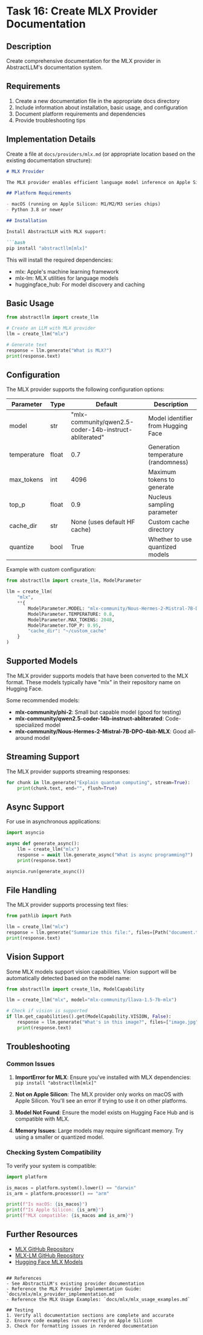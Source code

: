 # Task 16: Create MLX Provider Documentation

## Description
Create comprehensive documentation for the MLX provider in AbstractLLM's documentation system.

## Requirements
1. Create a new documentation file in the appropriate docs directory
2. Include information about installation, basic usage, and configuration
3. Document platform requirements and dependencies
4. Provide troubleshooting tips

## Implementation Details

Create a file at `docs/providers/mlx.md` (or appropriate location based on the existing documentation structure):

```markdown
# MLX Provider

The MLX provider enables efficient language model inference on Apple Silicon devices using Apple's [MLX framework](https://github.com/ml-explore/mlx).

## Platform Requirements

- macOS (running on Apple Silicon: M1/M2/M3 series chips)
- Python 3.8 or newer

## Installation

Install AbstractLLM with MLX support:

```bash
pip install "abstractllm[mlx]"
```

This will install the required dependencies:
- mlx: Apple's machine learning framework
- mlx-lm: MLX utilities for language models
- huggingface_hub: For model discovery and caching

## Basic Usage

```python
from abstractllm import create_llm

# Create an LLM with MLX provider
llm = create_llm("mlx")

# Generate text
response = llm.generate("What is MLX?")
print(response.text)
```

## Configuration

The MLX provider supports the following configuration options:

| Parameter     | Type    | Default                                         | Description                              |
|---------------|---------|------------------------------------------------|------------------------------------------|
| model         | str     | "mlx-community/qwen2.5-coder-14b-instruct-abliterated" | Model identifier from Hugging Face    |
| temperature   | float   | 0.7                                            | Generation temperature (randomness)      |
| max_tokens    | int     | 4096                                           | Maximum tokens to generate               |
| top_p         | float   | 0.9                                            | Nucleus sampling parameter              |
| cache_dir     | str     | None (uses default HF cache)                   | Custom cache directory                  |
| quantize      | bool    | True                                           | Whether to use quantized models         |

Example with custom configuration:

```python
from abstractllm import create_llm, ModelParameter

llm = create_llm(
    "mlx",
    **{
        ModelParameter.MODEL: "mlx-community/Nous-Hermes-2-Mistral-7B-DPO-4bit-MLX",
        ModelParameter.TEMPERATURE: 0.8,
        ModelParameter.MAX_TOKENS: 2048,
        ModelParameter.TOP_P: 0.95,
        "cache_dir": "~/custom_cache"
    }
)
```

## Supported Models

The MLX provider supports models that have been converted to the MLX format. These models typically have "mlx" in their repository name on Hugging Face.

Some recommended models:

- **mlx-community/phi-2**: Small but capable model (good for testing)
- **mlx-community/qwen2.5-coder-14b-instruct-abliterated**: Code-specialized model
- **mlx-community/Nous-Hermes-2-Mistral-7B-DPO-4bit-MLX**: Good all-around model

## Streaming Support

The MLX provider supports streaming responses:

```python
for chunk in llm.generate("Explain quantum computing", stream=True):
    print(chunk.text, end="", flush=True)
```

## Async Support

For use in asynchronous applications:

```python
import asyncio

async def generate_async():
    llm = create_llm("mlx")
    response = await llm.generate_async("What is async programming?")
    print(response.text)

asyncio.run(generate_async())
```

## File Handling

The MLX provider supports processing text files:

```python
from pathlib import Path

llm = create_llm("mlx")
response = llm.generate("Summarize this file:", files=[Path("document.txt")])
print(response.text)
```

## Vision Support

Some MLX models support vision capabilities. Vision support will be automatically detected based on the model name:

```python
from abstractllm import create_llm, ModelCapability

llm = create_llm("mlx", model="mlx-community/llava-1.5-7b-mlx")

# Check if vision is supported
if llm.get_capabilities().get(ModelCapability.VISION, False):
    response = llm.generate("What's in this image?", files=["image.jpg"])
    print(response.text)
```

## Troubleshooting

### Common Issues

1. **ImportError for MLX**: Ensure you've installed with MLX dependencies: `pip install "abstractllm[mlx]"`

2. **Not on Apple Silicon**: The MLX provider only works on macOS with Apple Silicon. You'll see an error if trying to use it on other platforms.

3. **Model Not Found**: Ensure the model exists on Hugging Face Hub and is compatible with MLX.

4. **Memory Issues**: Large models may require significant memory. Try using a smaller or quantized model.

### Checking System Compatibility

To verify your system is compatible:

```python
import platform

is_macos = platform.system().lower() == "darwin"
is_arm = platform.processor() == "arm"

print(f"Is macOS: {is_macos}")
print(f"Is Apple Silicon: {is_arm}")
print(f"MLX compatible: {is_macos and is_arm}")
```

## Further Resources

- [MLX GitHub Repository](https://github.com/ml-explore/mlx)
- [MLX-LM GitHub Repository](https://github.com/ml-explore/mlx-lm)
- [Hugging Face MLX Models](https://huggingface.co/models?other=mlx)
```

## References
- See AbstractLLM's existing provider documentation
- Reference the MLX Provider Implementation Guide: `docs/mlx/mlx_provider_implementation.md`
- Reference the MLX Usage Examples: `docs/mlx/mlx_usage_examples.md`

## Testing
1. Verify all documentation sections are complete and accurate
2. Ensure code examples run correctly on Apple Silicon
3. Check for formatting issues in rendered documentation
``` 